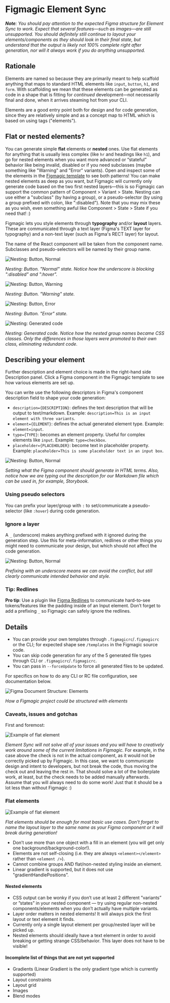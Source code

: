 # Figmagic Element Sync

_**Note**: You should pay attention to the expected Figma structure for Element Sync to work. Expect that several features—such as images—are still unsupported. You should definitely still continue to layout your elements/components as they should look in their final state, but understand that the output is likely not 100% complete right after generation, nor will it always work if you do anything unsupported._

## Rationale

Elements are named so because they are primarily meant to help scaffold anything that maps to standard HTML elements like `input`, `button`, `h1`, and `form`. With scaffolding we mean that these elements can be generated as code in a shape that is fitting for _continued_ development—not necessarily final and done, when it arrives steaming hot from your CLI.

Elements are a good entry point both for design and for code generation, since they are relatively simple and as a concept map to HTML which is based on using tags ("elements").

## Flat or nested elements?

You can generate simple **flat** elements or **nested** ones. Use flat elements for anything that is usually less complex (like `hr` and headings like `h1`), and go for nested elements when you want more advanced or “stateful” behavior like being invalid, disabled or if you need subclasses (maybe something like "Warning" and "Error" variants). Open and inspect some of the elements in the [Figmagic template]() to see both patterns! You can make nested elements as deep as you want, but Figmagic will currently only generate code based on the two first nested layers—this is so Figmagic can support the common pattern of Component > Variant > State. Nesting can use either a "subclass" (by having a group), or a pseudo-selector (by using a group prefixed with colon, like ":disabled"). Note that you may mix these as you wish, even something awful like Component > State > State if you need that! :)

Figmagic lets you style elements through **typography** and/or **layout** layers. These are communicated through a text layer (Figma's TEXT layer for typography) and a non-text layer (such as Figma's RECT layer) for layout.

The name of the React component will be taken from the component name. Subclasses and pseudo-selectors will be named by their group name.

![Nesting: Button, Normal](nesting-normal.png)

_Nesting: Button. "Normal" state. Notice how the underscore is blocking ":disabled" and ":hover"._

![Nesting: Button, Warning](nesting-warning.png)

_Nesting: Button. "Warning" state._

![Nesting: Button, Error](nesting-error.png)

_Nesting: Button. "Error" state._

![Nesting: Generated code](nesting-code.png)

_Nesting: Generated code. Notice how the nested group names became CSS classes. Only the differences in those layers were promoted to their own class, eliminating redundant code._

## Describing your element

Further description and element choice is made in the right-hand side Description panel. Click a Figma component in the Figmagic template to see how various elements are set up.

You can write use the following descriptors in Figma's component description field to shape your code generation:

- `description={DESCRIPTION}`: defines the text description that will be output to text/markdown. Example: `description=This is an input element with three variants`.
- `element={ELEMENT}`: defines the actual generated element type. Example: `element=input`.
- `type={TYPE}`: becomes an element property. Useful for complex elements like `input`. Example: `type=checkbox`.
- `placeholder={PLACEHOLDER}`: become text in placeholder property. Example: `placeholder=This is some placeholder text in an input box`.

![Nesting: Button, Normal](component-desc-field.png)

_Setting what the Figma component should generate in HTML terms. Also, notice how we are typing out the description for our Markdown file which can be used in, for example, Storybook._

### Using pseudo selectors

You can prefix your layer/group with `:` to set/communicate a pseudo-selector (like `:hover`) during code generation.

### Ignore a layer

A `_` (underscore) makes anything prefixed with it ignored during the generation step. Use this for meta-information, redlines or other things you might need to communicate your design, but which should not affect the code generation.

![Nesting: Button, Normal](add-underscore-to-block.png)

_Prefixing with an underscore means we can avoid the conflict, but still clearly communicate intended behavior and style._

### Tip: Redlines

**Pro tip**: Use a plugin like [Figma Redlines](https://www.figma.com/resources/assets/figma-redlines/) to communicate hard-to-see tokens/features like the padding inside of an Input element. Don’t forget to add a prefixing `_` so Figmagic can safely ignore the redlines.

## Details

- You can provide your own templates through `.figmagicrc`/`.figmagicrc` or the CLI; for expected shape see `/templates` in the Figmagic source code.
- You can skip code generation for any of the 5 generated file types through CLI or `.figmagicrc`/`.figmagicrc`.
- You can pass in `--forceUpdate` to force all generated files to be updated.

For specifics on how to do any CLI or RC file configuration, see documentation below.

![Figma Document Structure: Elements](project-structure-elements.png)

_How a Figmagic project could be structured with elements_

### Caveats, issues and gotchas

First and foremost:

![Example of flat element](sometimes-you-have-to-fake.png)

_Element Sync will not solve all of your issues and you will have to creatively work around some of the current limitations in Figmagic._
For example, in the case above the check is not in the actual component, as it would not be correctly picked up by Figmagic. In this case, we want to communicate design and intent to developers, but not break the code, thus moving the check out and leaving the rest in. That should solve a lot of the boilerplate work, at least, but the check needs to be added manually afterwards. Assume that you will always need to do some work! Just that it should be a lot less than without Figmagic :)

### Flat elements

![Example of flat element](flat-element.png)

_Flat elements should be enough for most basic use cases. Don't forget to name the layout layer to the same name as your Figma component or it will break during generation!_

- Don’t use more than one object with a fill in an element (you will get only one background/background-color!).
- Elements are not self-closing (i.e. they are always `<element></element>` rather than `<element />`).
- Cannot combine groups AND flat/non-nested styling inside an element.
- Linear gradient is supported, but it does not use "gradientHandlePositions”.

#### Nested elements

- CSS output can be wonky if you don’t use at least 2 different ”variants” or ”states” in your nested component — try using regular non-nested components/elements when you don’t actually have multiple variants.
- Layer order matters in nested elements! It will always pick the first layout or text element it finds.
- Currently only a single layout element per group/nested layer will be picked up.
- Nested elements should ideally have a text element in order to avoid breaking or getting strange CSS/behavior. This layer does not have to be visible!

#### Incomplete list of things that are not yet supported

- Gradients (Linear Gradient is the only gradient type which is currently supported)
- Layout constraints
- Layout grid
- Images
- Blend modes

